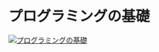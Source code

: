 # プログラミングの基礎
[![プログラミングの基礎](http://images-jp.amazon.com/images/P/4781911609.jpg)](http://images-jp.amazon.com/images/P/4781911609.jpg)

 
